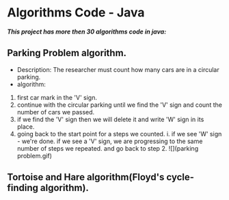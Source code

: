 # Algorithms Code - Java
***This project has more then 30 algorithms code in java:***
## Parking Problem algorithm.
- Description: The researcher must count how many cars are in a circular parking.
- algorithm:
1. first car mark in the 'V' sign.
2. continue with the circular parking until we find the 'V' sign and count the number of cars we passed.
3. if we find the 'V' sign then we will delete it and write 'W' sign in its place.
4. going back to the start point for a steps we counted.
i. if we see 'W' sign - we're done.
  if we see a 'V' sign, we are progressing to the same number of steps we repeated. and go back to step 2.
![](parking problem.gif)  





## Tortoise and Hare algorithm(Floyd's cycle-finding algorithm).


